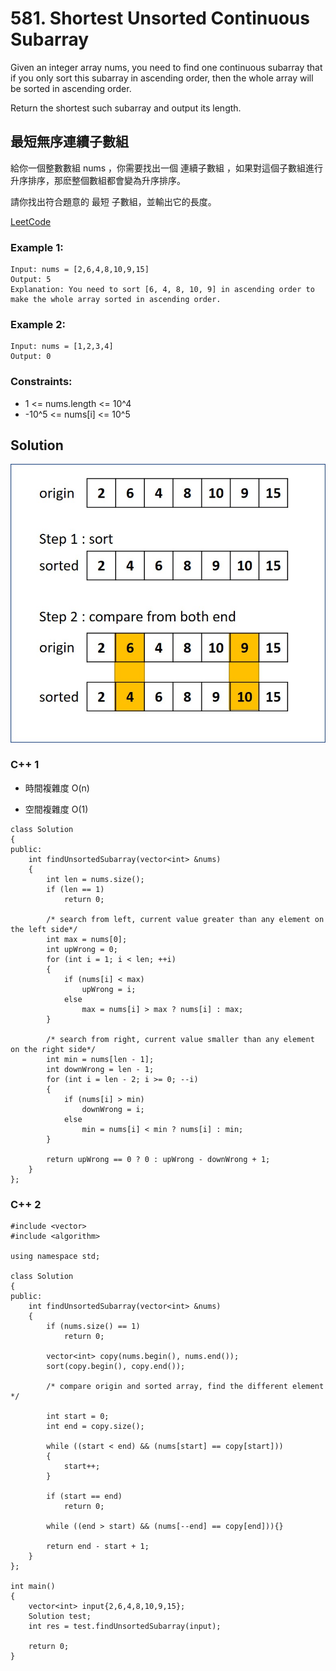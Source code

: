# 581. Shortest Unsorted Continuous Subarray
Given an integer array nums, you need to find one continuous subarray that if you only sort this subarray in ascending order, then the whole array will be sorted in ascending order.

Return the shortest such subarray and output its length.

##  最短無序連續子數組
給你一個整數數組 nums ，你需要找出一個 連續子數組 ，如果對這個子數組進行升序排序，那麽整個數組都會變為升序排序。

請你找出符合題意的 最短 子數組，並輸出它的長度。

[LeetCode](https://leetcode.com/problems/shortest-unsorted-continuous-subarray)

### Example 1:

```
Input: nums = [2,6,4,8,10,9,15]
Output: 5
Explanation: You need to sort [6, 4, 8, 10, 9] in ascending order to make the whole array sorted in ascending order.
```

### Example 2:

```
Input: nums = [1,2,3,4]
Output: 0
```
### Constraints:

* 1 <= nums.length <= 10^4
* -10^5 <= nums[i] <= 10^5


## Solution  

<img src="img/581.jpg" width = "780"/>

### C++ 1

* 時間複雜度 O(n)

* 空間複雜度 O(1)

```
class Solution
{
public:
    int findUnsortedSubarray(vector<int> &nums)
    {
        int len = nums.size();
        if (len == 1)
            return 0;

        /* search from left, current value greater than any element on the left side*/
        int max = nums[0];
        int upWrong = 0;
        for (int i = 1; i < len; ++i)
        {
            if (nums[i] < max)
                upWrong = i;
            else
                max = nums[i] > max ? nums[i] : max;
        }

        /* search from right, current value smaller than any element on the right side*/
        int min = nums[len - 1];
        int downWrong = len - 1;
        for (int i = len - 2; i >= 0; --i)
        {
            if (nums[i] > min)
                downWrong = i;
            else
                min = nums[i] < min ? nums[i] : min;
        }

        return upWrong == 0 ? 0 : upWrong - downWrong + 1;
    }
};
```

### C++ 2

```
#include <vector>
#include <algorithm>

using namespace std;

class Solution
{
public:
    int findUnsortedSubarray(vector<int> &nums)
    {
        if (nums.size() == 1)
            return 0;

        vector<int> copy(nums.begin(), nums.end());
        sort(copy.begin(), copy.end());

        /* compare origin and sorted array, find the different element */

        int start = 0;
        int end = copy.size();

        while ((start < end) && (nums[start] == copy[start]))
        {
            start++;
        }

        if (start == end)
            return 0;

        while ((end > start) && (nums[--end] == copy[end])){}

        return end - start + 1;
    }
};

int main()
{
    vector<int> input{2,6,4,8,10,9,15};
    Solution test;
    int res = test.findUnsortedSubarray(input);

    return 0;
}
```